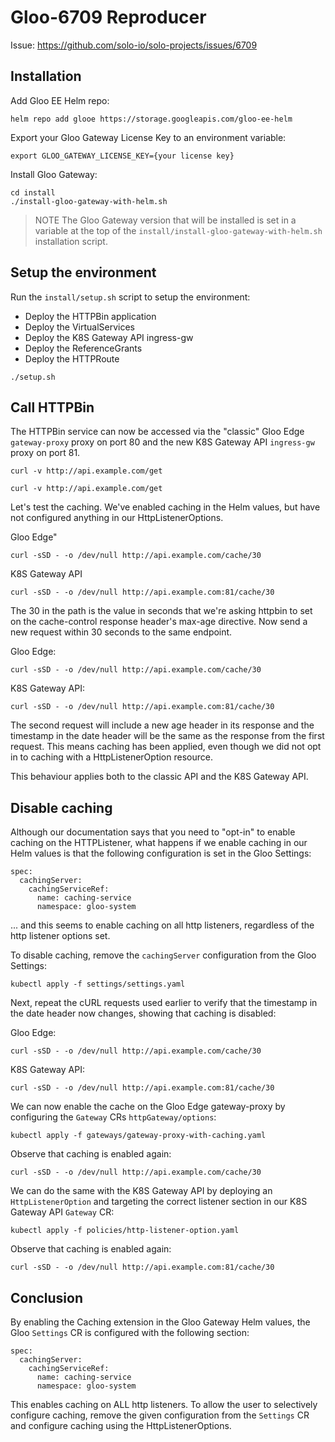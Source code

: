 # Gloo-6709 Reproducer

Issue: https://github.com/solo-io/solo-projects/issues/6709

## Installation

Add Gloo EE Helm repo:
```
helm repo add glooe https://storage.googleapis.com/gloo-ee-helm
```

Export your Gloo Gateway License Key to an environment variable:
```
export GLOO_GATEWAY_LICENSE_KEY={your license key}
```

Install Gloo Gateway:
```
cd install
./install-gloo-gateway-with-helm.sh
```

> NOTE
> The Gloo Gateway version that will be installed is set in a variable at the top of the `install/install-gloo-gateway-with-helm.sh` installation script.

## Setup the environment

Run the `install/setup.sh` script to setup the environment:

- Deploy the HTTPBin application
- Deploy the VirtualServices
- Deploy the K8S Gateway API ingress-gw
- Deploy the ReferenceGrants
- Deploy the HTTPRoute

```
./setup.sh
```

## Call HTTPBin

The HTTPBin service can now be accessed via the "classic" Gloo Edge `gateway-proxy` proxy on port 80 and the new K8S Gateway API `ingress-gw` proxy on port 81.

```
curl -v http://api.example.com/get
```

```
curl -v http://api.example.com/get
```

Let's test the caching. We've enabled caching in the Helm values, but have not configured anything in our HttpListenerOptions.

Gloo Edge"
```
curl -sSD - -o /dev/null http://api.example.com/cache/30
```

K8S Gateway API
```
curl -sSD - -o /dev/null http://api.example.com:81/cache/30
```

The 30 in the path is the value in seconds that we're asking httpbin to set on the cache-control response header's max-age directive. Now send a new request within 30 seconds to the same endpoint.

Gloo Edge:
```
curl -sSD - -o /dev/null http://api.example.com/cache/30
```

K8S Gateway API:
```
curl -sSD - -o /dev/null http://api.example.com:81/cache/30
```

The second request will include a new age header in its response and the timestamp in the date header will be the same as the response from the first request. This means caching has been applied, even though we did not opt in to caching with a HttpListenerOption resource.

This behaviour applies both to the classic API and the K8S Gateway API.

## Disable caching

Although our documentation says that you need to "opt-in" to enable caching on the HTTPListener, what happens if we enable caching in our Helm values is that the following configuration is set in the Gloo Settings:

```
spec:
  cachingServer:
    cachingServiceRef:
      name: caching-service
      namespace: gloo-system
```

... and this seems to enable caching on all http listeners, regardless of the http listener options set.

To disable caching, remove the `cachingServer` configuration from the Gloo Settings:

```
kubectl apply -f settings/settings.yaml
```

Next, repeat the cURL requests used earlier to verify that the timestamp in the date header now changes, showing that caching is disabled:

Gloo Edge:
```
curl -sSD - -o /dev/null http://api.example.com/cache/30
```

K8S Gateway API:
```
curl -sSD - -o /dev/null http://api.example.com:81/cache/30
```

We can now enable the cache on the Gloo Edge gateway-proxy by configuring the `Gateway` CRs `httpGateway/options`:
```
kubectl apply -f gateways/gateway-proxy-with-caching.yaml
```

Observe that caching is enabled again:
```
curl -sSD - -o /dev/null http://api.example.com/cache/30
```

We can do the same with the K8S Gateway API by deploying an `HttpListenerOption` and targeting the correct listener section in our K8S Gateway API `Gateway` CR:
```
kubectl apply -f policies/http-listener-option.yaml
```

Observe that caching is enabled again:
```
curl -sSD - -o /dev/null http://api.example.com:81/cache/30
```

## Conclusion
By enabling the Caching extension in the Gloo Gateway Helm values, the Gloo `Settings` CR is configured with the following section:

```
spec:
  cachingServer:
    cachingServiceRef:
      name: caching-service
      namespace: gloo-system
```

This enables caching on ALL http listeners. To allow the user to selectively configure caching, remove the given configuration from the `Settings` CR and configure caching using the HttpListenerOptions.
